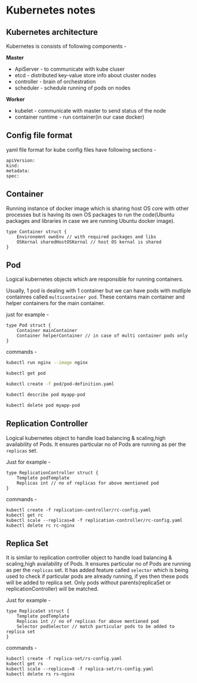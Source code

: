 # Kubernetes notes


## Kubernetes architecture
Kubernetes is consists of following components -  

**Master**
-   ApiServer - to communicate with kube cluser
-   etcd - distributed key-value store info about cluster nodes
-   controller - brain of orchestration
-   scheduler - schedule running of pods on nodes

**Worker**  

-   kubelet - communicate with master to send status of the node
-   container runtime - run container(in our case docker)

## Config file format
yaml file format for kube config files have following sections -
```
apiVersion:
kind:
metadata:
spec:  
```  

## Container 
Running instance of docker image which is sharing host OS core with other processes but is having its own OS packages to run the code(Ubuntu packages and libraries in case we are running Ubuntu docker image).


```golang
type Container struct {
    Environemnt ownEnv // with required packages and libs
    OSKernal sharedHostOSKernal // host OS kernal is shared 
}
```


## Pod  

Logical kubernetes objects which are responsible for running containers.  

Usually, 1 pod is dealing with 1 container but we can have pods with mutliple containres called ```multicontainer pod```. These contains main container and helper containers for the main container.  

just for example -

```golang
type Pod struct {
    Container mainContainer
    Container helperContainer // in case of multi container pods only
}
``` 

 

commands -

```bash
kubectl run nginx --image nginx

kubectl get pod

kubectl create -f pod/pod-definition.yaml  

kubectl describe pod myapp-pod

kubectl delete pod myapp-pod
```

## Replication Controller 
Logical kubernetes object to handle load balancing & scaling,high availability of Pods. It ensures particular no of Pods are running as per the ```replicas``` set.  

Just for example -  

```golang
type ReplicationController struct {
    Template podTemplate
    Replicas int // no of replicas for above mentioned pod
}
```  

commands -  

```
kubectl create -f replication-controller/rc-config.yaml
kubectl get rc
kubectl scale --replicas=8 -f replication-controller/rc-config.yaml
kubectl delete rc rc-nginx
```

## Replica Set
It is similar to replication controller object to handle load balancing & scaling,high availability of Pods. It ensures particular no of Pods are running as per the ```replicas``` set. It has added feature called ```selector``` which is being used to check if particular pods are already running, if yes then these pods will be added to replica set. Only pods without parents(replicaSet or replicationController) will be matched.

Just for example -  

```golang
type ReplicaSet struct {
    Template podTemplate
    Replicas int // no of replicas for above mentioned pod
    Selector podSelector // match particular pods to be added to replica set
}
```  

commands -  

```
kubectl create -f replica-set/rs-config.yaml
kubectl get rs
kubectl scale --replicas=8 -f replica-set/rs-config.yaml
kubectl delete rs rs-nginx
```